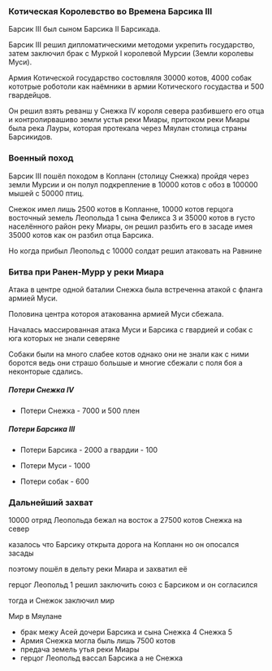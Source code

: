 ### Котическая Королевство во Времена Барсика III

Барсик III был сыном Барсика II Барсикада.

Барсик III решил дипломатическими методоми укрепить государство,
затем заключил брак с Муркой I королевой Мурсии (Земли королевы Муси).

Армия Котической государство состовляля 30000 котов,
4000 собак кототрые роботоли как наёмники в армии Котического госудаства и
500 гвардейцов.

Он решил взять реванш у Снежка IV короля севера разбившего его отца и контролирвашиво земли устья реки Миары,
притоком реки Миары была река Лауры,
которая протекала через Мяулан столица страны Барсикидов.

### Военный поход

Барсик III пошёл походом в Копланн (столицу Снежка) пройдя через земли Мурсии и он полул подкрепление в 10000 котов с обоз в 100000 мышей с 50000 птиц.

Снежок имел лишь 2500 котов в Копланне, 10000 котов герцога восточный земель Леопольда 1 сына Феликса 3 и 35000 котов в густо населённого район реку Миары,
он решил разбить его в засаде имея 35000 котов как он разбил отца Барсика.

Но когда прибыл Леопольд с 10000 солдат решил атаковать на Равнине

### Битва при Ранен-Мурр у реки Миара

Атака в центре одной баталии Снежка была встреченна атакой с фланга армией Муси.

Половина центра котороя атакованна армией Муси сбежала.

Началась массированная атака Муси и Барсика с гвардией и собак с юга которых не знали северяне

Собаки были на много слабее котов однако они не знали как с ними боротся ведь они страшо большые и многие сбежали с поля боя а неконторые сдались.

##### Потери Снежка IV
- Потери Снежка - 7000 и 500 плен

##### Потери Барсика III

- Потери Барсика - 2000 а гвардии - 100

- Потери Муси - 1000

- Потери собак - 600

### Дальнейший захват

<!-- сдеся -->

10000 отряд Леопольда бежал на восток а 27500 котов Снежка на север

казалось что Барсику открыта дорога на Копланн но он опосался засады

поэтому пошёл в дельту реки Миара и захватил её

герцог Леопольд 1 решил заключить союз с Барсиком и он согласился

тогда и Снежок заключил мир

Мир в Мяулане
- брак межу Асей дочери Барсика и сына Снежка 4 Снежка 5
- Армия Снежка могла быль лишь 7500 котов
- предача земель утья реки Миары
- герцог Леопольд вассал Барсика а не Снежка

